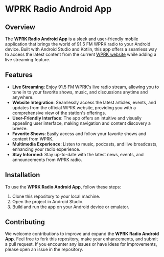 # WPRK Radio Android App

## Overview

The **WPRK Radio Android App** is a sleek and user-friendly mobile application that brings the world of 91.5 FM WPRK radio to your Android device. Built with Android Studio and Kotlin, this app offers a seamless way to access the latest content from the current [WPRK website](https://wprk.org/) while adding a live streaming feature.

## Features

- **Live Streaming**: Enjoy 91.5 FM WPRK's live radio stream, allowing you to tune in to your favorite shows, music, and discussions anytime and anywhere.
- **Website Integration**: Seamlessly access the latest articles, events, and updates from the official WPRK website, providing you with a comprehensive view of the station's offerings.
- **User-Friendly Interface**: The app offers an intuitive and visually appealing user interface, making navigation and content discovery a breeze.
- **Favorite Shows**: Easily access and follow your favorite shows and content from WPRK.
- **Multimedia Experience**: Listen to music, podcasts, and live broadcasts, enhancing your radio experience.
- **Stay Informed**: Stay up-to-date with the latest news, events, and announcements from WPRK radio.

## Installation

To use the **WPRK Radio Android App**, follow these steps:

1. Clone this repository to your local machine.
2. Open the project in Android Studio.
3. Build and run the app on your Android device or emulator.

## Contributing

We welcome contributions to improve and expand the **WPRK Radio Android App**. Feel free to fork this repository, make your enhancements, and submit a pull request. If you encounter any issues or have ideas for improvements, please open an issue in the repository.
